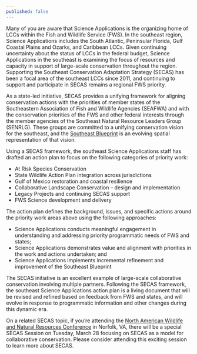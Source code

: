 ```yaml
---
published: false
---
```

Many of you are aware that Science Applications is the organizing home of LCCs within the Fish and Wildlife Service (FWS).  In the southeast region, Science Applications includes the South Atlantic, Peninsular Florida, Gulf Coastal Plains and Ozarks, and Caribbean LCCs.  Given continuing uncertainty about the status of LCCs in the federal budget, Science Applications in the southeast is examining the focus of resources and capacity in support of large-scale conservation throughout the region.  Supporting the Southeast Conservation Adaptation Strategy (SECAS) has been a focal area of the southeast LCCs since 2011, and continuing to support and participate in SECAS remains a regional FWS priority.

As a state-led initiative, SECAS provides a unifying framework for aligning conservation actions with the priorities of member states of the Southeastern Association of Fish and Wildlife Agencies (SEAFWA) and with the conservation priorities of the FWS and other federal interests through the member agencies of the Southeast Natural Resource Leaders Group (SENRLG).  These groups are committed to a unifying conservation vision for the southeast, and the [Southeast Blueprint](http://secassoutheast.org/blueprint) is an evolving spatial representation of that vision.

Using a SECAS framework, the southeast Science Applications staff has drafted an action plan to focus on the following categories of priority work:

- At Risk Species Conservation
- State Wildlife Action Plan integration across jurisdictions
- Gulf of Mexico restoration and coastal resilience
- Collaborative Landscape Conservation – design and implementation
- Legacy Projects and continuing SECAS support
- FWS Science development and delivery

The action plan defines the background, issues, and specific actions around the priority work areas above using the following approaches:

- Science Applications conducts meaningful engagement in understanding and addressing priority programmatic needs of FWS and states;
- Science Applications demonstrates value and alignment with priorities in the work and actions undertaken; and
- Science Applications implements incremental refinement and improvement of the Southeast Blueprint

The SECAS initiative is an excellent example of large-scale collaborative conservation involving multiple partners.  Following the SECAS framework, the southeast Science Applications action plan is a living document that will be revised and refined based on feedback from FWS and states, and will evolve in response to programmatic information and other changes during this dynamic era.

On a related SECAS topic, if you’re attending the [North American Wildlife and Natural Resources Conference](https://wildlifemanagement.institute/conference/southeast-conservation-adaptation-strategy-model-collaborative-conservation) in Norfolk, VA, there will be a special SECAS Session on Tuesday, March 28 focusing on SECAS as a model for collaborative conservation.  Please consider attending this exciting session to learn more about SECAS.